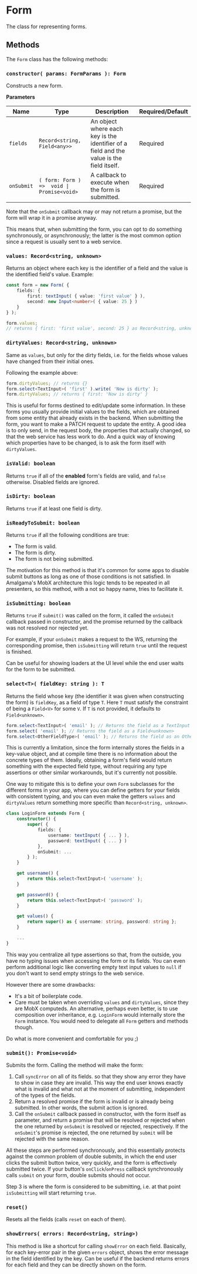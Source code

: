 # Form

The class for representing forms.

## Methods
The `Form` class has the following methods:

### `constructor( params: FormParams ): Form`

Constructs a new form.

**Parameters**

| Name | Type | Description | Required/Default |
| ---- | ---- | ----------- | ---------------------- | 
| `fields` | `Record<string, Field<any>>` | An object where each key is the identifier of a field and the value is the field itself. | Required |
| `onSubmit` | `( form: Form ) =>  void \| Promise<void>` | A callback to execute when the form is submitted. | Required |

Note that the `onSubmit` callback may or may not return a promise, but the form will wrap it in a promise anyway.

This means that, when submitting the form, you can opt to do something synchronously, or asynchronously; the latter is the most common option since a request is usually sent to a web service.

### `values: Record<string, unknown>`
Returns an object where each key is the identifier of a field and the value is the identified field's value. Example:

```ts
const form = new Form( {
	fields: {
		first: textInput( { value: 'first value' } ),
		second: new Input<number>( { value: 25 } )
	}
} );

form.values;
// returns { first: 'first value', second: 25 } as Record<string, unknown>
```  

### `dirtyValues: Record<string, unknown>`
Same as `values`, but only for the dirty fields, i.e. for the fields whose values have changed from their initial ones.

Following the example above:

```ts
form.dirtyValues; // returns {}
form.select<TextInput>( 'first' ).write( 'Now is dirty' );
form.dirtyValues; // returns { first: 'Now is dirty' }
```

This is useful for forms destined to edit/update some information. In these forms you usually provide initial values to the fields, which are obtained from some entity that already exists in the backend. When submitting the form, you want to make a PATCH request to update the entity. A good idea is to only send, in the request body, the properties that actually changed, so that the web service has less work to do. And a quick way of knowing which properties have to be changed, is to ask the form itself with `dirtyValues`.

###  `isValid: boolean`

Returns `true` if all of the **enabled** form's fields are valid, and `false` otherwise. Disabled fields are ignored.

### `isDirty: boolean`

Returns `true` if at least one field is dirty.

### `isReadyToSubmit: boolean`

Returns `true` if all the following conditions are true:
- The form is valid.
- The form is dirty.
- The form is not being submitted.

The motivation for this method is that it's common for some apps to disable submit buttons as long as one of those conditions is not satisfied. In Amalgama's MobX architecture this logic tends to be repeated in all presenters, so this method, with a not so happy name, tries to facilitate it.

###  `isSubmitting: boolean`

Returns `true` if `submit()` was called on the form, it called the `onSubmit` callback passed in constructor, and the promise returned by the callback was not resolved nor rejected yet.

For example, if your `onSubmit` makes a request to the WS, returning the corresponding promise, then `isSubmitting` will return `true` until the request is finished.

Can be useful for showing loaders at the UI level while the end user waits for the form to be submitted.

### `select<T>( fieldKey: string ): T`
Returns the field whose key (the identifier it was given when constructing the form) is `fieldKey`, as a field of type `T`. Here `T` must satisfy the constraint of being a `Field<V>` for some `V`. If `T` is not provided, it defaults to `Field<unknown>`.

```ts
form.select<TextInput>( 'email' ); // Returns the field as a TextInput
form.select( 'email' ); // Returns the field as a Field<unknown>
form.select<OtherFieldType>( 'email' ); // Returns the field as an OtherFieldType
```

This is currently a limitation, since the form internally stores the fields in a key-value object, and at compile time there is no information about the concrete types of them. Ideally, obtaining a form's field would return something with the expected field type, without requiring any type assertions or other similar workarounds, but it's currently not possible.

One way to mitigate this is to define your own `Form` subclasses for the different forms in your app, where you can define getters for your fields with consistent typing, and you can even make the getters `values` and `dirtyValues` return something more specific than `Record<string, unknown>`.

```ts
class LoginForm extends Form {
	constructor() {
		super( {
			fields: {
				username: textInput( { ... } ),
				password: textInput( { ... } )
			},
			onSubmit: ...
		} );
	}

	get username() {
		return this.select<TextInput>( 'username' );
	}

	get password() {
		return this.select<TextInput>( 'password' );
	}

	get values() {
		return super() as { username: string, password: string };
	}

	...
}
```

This way you centralize all type assertions so that, from the outside, you have no typing issues when accessing the form or its fields. You can even perform additional logic like converting empty text input values to `null` if you don't want to send empty strings to the web service.

However there are some drawbacks:
- It's a bit of boilerplate code.
- Care must be taken when overriding `values` and `dirtyValues`, since they are MobX computeds. An alternative, perhaps even better, is to use composition over inheritance, e.g. `LoginForm` would internally store the `Form` instance. You would need to delegate all `Form` getters and methods though.

Do what is more convenient and comfortable for you ;)

### `submit(): Promise<void>`
Submits the form. Calling the method will make the form:
1) Call `syncError` on all of its fields. so that they show any error they have to show in case they are invalid. This way the end user knows exactly what is invalid and what not at the moment of submitting, independent of the types of the fields.
2) Return a resolved promise if the form is invalid or is already being submitted. In other words, the submit action is ignored.
3) Call the `onSubmit` callback passed in constructor, with the form itself as parameter, and return a promise that will be resolved or rejected when the one returned by `onSubmit` is resolved or rejected, respectively. If the `onSubmit`'s promise is rejected, the one returned by `submit` will be rejected with the same reason.

All these steps are performed synchronously, and this essentially protects against the common problem of double submits, in which the end user clicks the submit button twice, very quickly, and the form is effectively submitted twice. If your button's `onClick`/`onPress` callback synchronously calls `submit` on your form, double submits should not occur.

Step 3 is where the form is considered to be submitting, i.e. at that point `isSubmitting` will start returning `true`.

### `reset()`
Resets all the fields (calls `reset` on each of them).

### `showErrors( errors: Record<string, string>)`
This method is like a shortcut for calling `showError` on each field. Basically, for each key-error pair in the given `errors` object, shows the error message in the field identified by the key. Can be useful if the backend returns errors for each field and they can be directly shown on the form.
